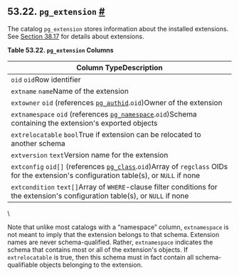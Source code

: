 ## 53.22. `pg_extension` [#](#CATALOG-PG-EXTENSION)

The catalog `pg_extension` stores information about the installed extensions. See [Section 38.17](extend-extensions.html "38.17. Packaging Related Objects into an Extension") for details about extensions.

**Table 53.22. `pg_extension` Columns**

| Column TypeDescription                                                                                                                                                             |
| ---------------------------------------------------------------------------------------------------------------------------------------------------------------------------------- |
| `oid` `oid`Row identifier                                                                                                                                                          |
| `extname` `name`Name of the extension                                                                                                                                              |
| `extowner` `oid` (references [`pg_authid`](catalog-pg-authid.html "53.8. pg_authid").`oid`)Owner of the extension                                                                  |
| `extnamespace` `oid` (references [`pg_namespace`](catalog-pg-namespace.html "53.32. pg_namespace").`oid`)Schema containing the extension's exported objects                        |
| `extrelocatable` `bool`True if extension can be relocated to another schema                                                                                                        |
| `extversion` `text`Version name for the extension                                                                                                                                  |
| `extconfig` `oid[]` (references [`pg_class`](catalog-pg-class.html "53.11. pg_class").`oid`)Array of `regclass` OIDs for the extension's configuration table(s), or `NULL` if none |
| `extcondition` `text[]`Array of `WHERE`-clause filter conditions for the extension's configuration table(s), or `NULL` if none                                                     |

\

Note that unlike most catalogs with a “namespace” column, `extnamespace` is not meant to imply that the extension belongs to that schema. Extension names are never schema-qualified. Rather, `extnamespace` indicates the schema that contains most or all of the extension's objects. If `extrelocatable` is true, then this schema must in fact contain all schema-qualifiable objects belonging to the extension.